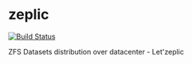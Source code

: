 zeplic
======

[![Build Status](https://travis-ci.org/IgnacioCarbajoVallejo/zeplic.svg?branch=master)](https://travis-ci.org/IgnacioCarbajoVallejo/zeplic)

ZFS Datasets distribution over datacenter - Let'zeplic 
